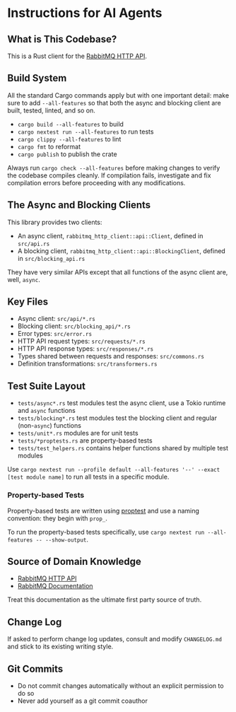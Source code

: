 # Instructions for AI Agents

## What is This Codebase?

This is a Rust client for the [RabbitMQ HTTP API](https://www.rabbitmq.com/docs/http-api-reference).

## Build System

All the standard Cargo commands apply but with one important detail: make sure to add `--all-features` so that
both the async and blocking client are built, tested, linted, and so on.

 * `cargo build --all-features` to build
 * `cargo nextest run --all-features` to run tests
 * `cargo clippy --all-features` to lint
 * `cargo fmt` to reformat
 * `cargo publish` to publish the crate

Always run `cargo check --all-features` before making changes to verify the codebase compiles cleanly.
If compilation fails, investigate and fix compilation errors before proceeding with any modifications.

## The Async and Blocking Clients

This library provides two clients:

 * An async client, `rabbitmq_http_client::api::Client`, defined in `src/api.rs`
 * A blocking client, `rabbitmq_http_client::api::BlockingClient`, defined in `src/blocking_api.rs`

They have very similar APIs except that all functions of the async client are, well, `async`.

## Key Files

 * Async client: `src/api/*.rs`
 * Blocking client: `src/blocking_api/*.rs`
 * Error types: `src/error.rs` 
 * HTTP API request types: `src/requests/*.rs`
 * HTTP API response types: `src/responses/*.rs`
 * Types shared between requests and responses: `src/commons.rs`
 * Definition transformations: `src/transformers.rs`

## Test Suite Layout

 * `tests/async*.rs` test modules test the async client, use a Tokio runtime and `async` functions
 * `tests/blocking*.rs` test modules test the blocking client and regular (non-`async`) functions
 * `tests/unit*.rs` modules are for unit tests
 * `tests/*proptests.rs` are property-based tests
 * `tests/test_helpers.rs` contains helper functions shared by multiple test modules

Use `cargo nextest run --profile default --all-features '--' --exact [test module name]` to run
all tests in a specific module.

### Property-based Tests

Property-based tests are written using [proptest](https://docs.rs/proptest/latest/proptest/) and
use a naming convention: they begin with `prop_`.

To run the property-based tests specifically, use `cargo nextest run --all-features -- --show-output`.

## Source of Domain Knowledge

 * [RabbitMQ HTTP API](https://www.rabbitmq.com/docs/http-api-reference)
 * [RabbitMQ Documentation](https://www.rabbitmq.com/docs/)

Treat this documentation as the ultimate first party source of truth.

## Change Log

If asked to perform change log updates, consult and modify `CHANGELOG.md` and stick to its
existing writing style.

## Git Commits

 * Do not commit changes automatically without an explicit permission to do so
 * Never add yourself as a git commit coauthor
